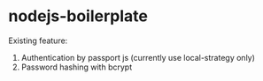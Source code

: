 # nodejs-boilerplate

Existing feature:
1. Authentication by passport js (currently use local-strategy only)
2. Password hashing with bcrypt
